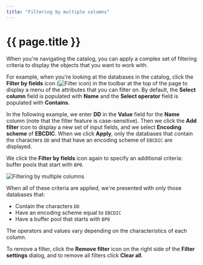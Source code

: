 ```yaml
---
title: "Filtering by multiple columns"
---
```


# {{ page.title }}

When you're navigating the catalog, you can apply a complex set of filtering criteria to display the objects that you want to work with.

For example, when you're looking at the databases in the catalog, click the **Filter by fields** icon (![Filter icon]({{site.baseurl}}/assets/images/catalog-navigation-filter.png)) in the toolbar at the top of the page to display a menu of the attributes that you can filter on. By default, the **Select column** field is populated with **Name** and the **Select operator** field is populated with **Contains**.

In the following example, we enter **DD** in the **Value** field for the **Name** column (note that the filter feature is case-sensitive). Then we click the **Add filter** icon to display a new set of input fields, and we select **Encoding scheme** of **EBCDIC**. When we click **Apply**, only the databases that contain the characters `DD` and that have an encoding scheme of `EBCDIC` are displayed.

We click the **Filter by fields** icon again to specify an additional criteria: buffer pools that start with `BP0`.

![Filtering by multiple columns]({{site.baseurl}}/assets/images/multi-column-filter.gif)

When all of these criteria are applied, we're presented with only those databases that:

- Contain the characters `DD`
- Have an encoding scheme equal to `EBCDIC`
- Have a buffer pool that starts with `BP0`

The operators and values vary depending on the characteristics of each column.

To remove a filter, click the **Remove filter** icon on the right side of the **Filter settings** dialog, and to remove all filters click **Clear all**.

